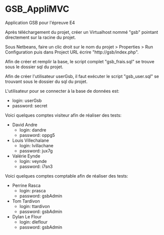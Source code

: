 # GSB_AppliMVC
Application GSB pour l'épreuve E4

Après téléchargement du projet, créer un Virtualhost nommé "gsb" pointant directement sur la racine du projet.

Sous Netbeans, faire un clic droit sur le nom du projet > Properties > Run Configuration puis dans Project URL écrire "http://gsb/index.php".

Afin de créer et remplir la base, le script complet "gsb_frais.sql" se trouve sous le dossier sql du projet.

Afin de créer l'utilisateur userGsb, il faut exécuter le script "gsb_user.sql" se trouvant sous le dossier du sql du projet.

L'utilisateur pour se connecter à la base de données est:
  - login: userGsb
  - password: secret

Voici quelques comptes visiteur afin de réaliser des tests:
  - David Andre
    - login: dandre
    - password: oppg5
  - Louis Villechalane
    - login: lvillachane
    - password: jux7g
  - Valérie Eynde
    - login: veynde
    - password: i7sn3
    
Voici quelques comptes comptable afin de réaliser des tests:
  - Perrine Rasca
    - login: prasca
    - password: gsbAdmin
  - Tom Tardivon
    - login: ttardivon
    - password: gsbAdmin
  - Dylan Le Flour
    - login: dleflour
    - password: gsbAdmin
